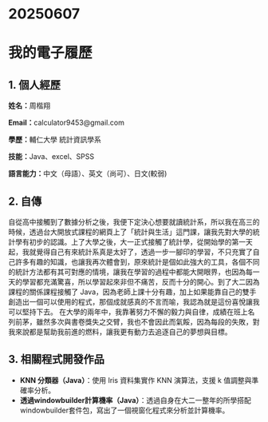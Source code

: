 # 20250607
</head>
<body>

  <h1>我的電子履歷</h1>
  <div class="section">
    <h2>1. 個人經歷</h2>
    <p><strong>姓名：</strong>周楷翔</p>
    <p><strong>Email：</strong>calculator9453@gmail.com</p>
    <p><strong>學歷：</strong>輔仁大學 統計資訊學系</p>
    <p><strong>技能：</strong>Java、excel、SPSS</p>
    <p><strong>語言能力：</strong>中文（母語）、英文（尚可）、日文(較弱)</p>
  </div>

  <div class="section">
    <h2>2. 自傳</h2>
    <p>
      自從高中接觸到了數據分析之後，我便下定決心想要就讀統計系，所以我在高三的時候，透過台大開放式課程的網頁上了「統計與生活」這門課，讓我先對大學的統計學有初步的認識。上了大學之後，大一正式接觸了統計學，從開始學的第一天起，我就覺得自己有來統計系真是太好了，透過一步一腳印的學習，不只充實了自己許多有趣的知識，也讓我再次體會到，原來統計是個如此強大的工具，各個不同的統計方法都有其可對應的情境，讓我在學習的過程中都能大開眼界，也因為每一天的學習都充滿驚喜，所以學習起來非但不痛苦，反而十分的開心。到了大二因為課程的關係課程接觸了 Java，因為老師上課十分有趣，加上如果能靠自己的雙手創造出一個可以使用的程式，那個成就感真的不言而喻，我認為就是這份喜悅讓我可以堅持下去。
      在大學的兩年中，我靠著努力不懈的毅力與自律，成績在班上名列前茅，雖然多次與書卷獎失之交臂，我也不會因此而氣餒，因為每段的失敗，對我來說都是幫助我前進的燃料，讓我更有動力去追逐自己的夢想與目標。
    </p>
  </div>

  <div class="section">
    <h2>3. 相關程式開發作品</h2>
    <ul>
      <li>
        <strong>KNN 分類器（Java）</strong>：使用 Iris 資料集實作 KNN 演算法，支援 k 值調整與準確率分析。
      </li>
      <li>
           <strong>透過windowbuilder計算機率（Java）</strong>：透過自身在大二一整年的所學搭配windowbuilder套件包，寫出了一個視窗化程式來分析並計算機率。
      </li>
  </div>
</body>
</html>
